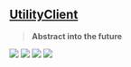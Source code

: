 ## [UtilityClient](https://uc.gamingcraft.de)
> **Abstract into the future**

![](https://img.shields.io/github/v/release/Utility-Client/UtilityClient2?style=for-the-badge)
![](https://img.shields.io/github/downloads/Utility-Client/UtilityClient2/total?style=for-the-badge)
![](https://img.shields.io/badge/Minecraft-1.8.8-orange?style=for-the-badge)
[![](https://img.shields.io/badge/JavaDocs-Click%20me-orange?style=for-the-badge)](https://uc.gamingcraft/docs)
